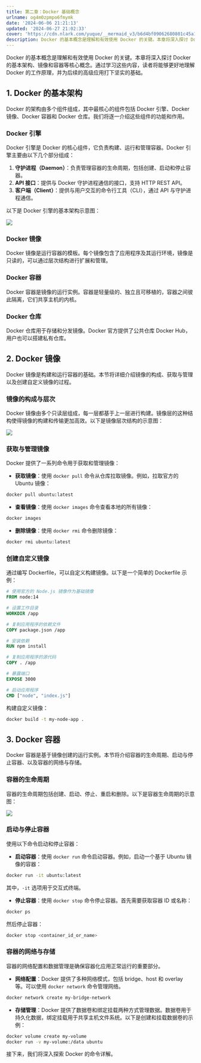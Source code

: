 ```yaml
---
title: 第二章：Docker 基础概念
urlname: og4m0zpmpo6fmymk
date: '2024-06-06 21:21:13'
updated: '2024-06-27 21:02:33'
cover: 'https://cdn.nlark.com/yuque/__mermaid_v3/b6d4bf09062680801c45a137f691c2c1.svg'
description: Docker 的基本概念是理解和有效使用 Docker 的关键。本章将深入探讨 Docker 的基本架构、镜像和容器等核心概念。通过学习这些内容，读者将能够更好地理解 Docker 的工作原理，并为后续的高级应用打下坚实的基础。1. Docker 的基本架构Docker 的架构由多个组件组成，...
---
```

Docker 的基本概念是理解和有效使用 Docker 的关键。本章将深入探讨 Docker 的基本架构、镜像和容器等核心概念。通过学习这些内容，读者将能够更好地理解 Docker 的工作原理，并为后续的高级应用打下坚实的基础。

## 1. Docker 的基本架构

Docker 的架构由多个组件组成，其中最核心的组件包括 Docker 引擎、Docker 镜像、Docker 容器和 Docker 仓库。我们将逐一介绍这些组件的功能和作用。

### Docker 引擎

Docker 引擎是 Docker 的核心组件，它负责构建、运行和管理容器。Docker 引擎主要由以下几个部分组成：

1. **守护进程（Daemon）**：负责管理容器的生命周期，包括创建、启动和停止容器。
2. **API 接口**：提供与 Docker 守护进程通信的接口，支持 HTTP REST API。
3. **客户端（Client）**：提供与用户交互的命令行工具（CLI），通过 API 与守护进程通信。

以下是 Docker 引擎的基本架构示意图：

![](https://oss1.aistar.cool/elog-offer-now/2d8edc000cb3c3d88205523cc2b5836a.svg)
### Docker 镜像

Docker 镜像是运行容器的模板。每个镜像包含了应用程序及其运行环境，镜像是只读的，可以通过层次结构进行扩展和管理。

### Docker 容器

Docker 容器是镜像的运行实例。容器是轻量级的、独立且可移植的，容器之间彼此隔离，它们共享主机的内核。

### Docker 仓库

Docker 仓库用于存储和分发镜像。Docker 官方提供了公共仓库 Docker Hub，用户也可以搭建私有仓库。

## 2. Docker 镜像

Docker 镜像是构建和运行容器的基础。本节将详细介绍镜像的构成、获取与管理以及创建自定义镜像的过程。

### 镜像的构成与层次

Docker 镜像由多个只读层组成，每一层都基于上一层进行构建。镜像层的这种结构使得镜像的构建和传输更加高效。以下是镜像层次结构的示意图：

![](https://oss1.aistar.cool/elog-offer-now/3c94272bb3a7584a9b99fe371839c131.svg)
### 获取与管理镜像

Docker 提供了一系列命令用于获取和管理镜像：

- **获取镜像**：使用 `docker pull` 命令从仓库拉取镜像。例如，拉取官方的 Ubuntu 镜像：
```bash
docker pull ubuntu:latest
```
 

- **查看镜像**：使用 `docker images` 命令查看本地的所有镜像：
```bash
docker images
```
 

- **删除镜像**：使用 `docker rmi` 命令删除镜像：
```bash
docker rmi ubuntu:latest
```
 

### 创建自定义镜像

通过编写 Dockerfile，可以自定义构建镜像。以下是一个简单的 Dockerfile 示例：

```dockerfile
# 使用官方的 Node.js 镜像作为基础镜像
FROM node:14

# 设置工作目录
WORKDIR /app

# 复制应用程序的依赖文件
COPY package.json /app

# 安装依赖
RUN npm install

# 复制应用程序的源代码
COPY . /app

# 暴露端口
EXPOSE 3000

# 启动应用程序
CMD ["node", "index.js"]
```

构建自定义镜像：

```bash
docker build -t my-node-app .
```

## 3. Docker 容器

Docker 容器是基于镜像创建的运行实例。本节将介绍容器的生命周期、启动与停止容器、以及容器的网络与存储。

### 容器的生命周期

容器的生命周期包括创建、启动、停止、重启和删除。以下是容器生命周期的示意图：

![](https://oss1.aistar.cool/elog-offer-now/65275171631641054ae226eb8d75d68e.svg)
### 启动与停止容器

使用以下命令启动和停止容器：

-  **启动容器**：使用 `docker run` 命令启动容器。例如，启动一个基于 Ubuntu 镜像的容器： 
```bash
docker run -it ubuntu:latest
```

其中，`-it` 选项用于交互式终端。 

-  **停止容器**：使用 `docker stop` 命令停止容器。首先需要获取容器 ID 或名称： 
```bash
docker ps
```

然后停止容器： 
```bash
docker stop <container_id_or_name>
```
 

### 容器的网络与存储

容器的网络配置和数据管理是确保容器化应用正常运行的重要部分。

-  **网络配置**：Docker 提供了多种网络模式，包括 bridge、host 和 overlay 等。可以使用 `docker network` 命令管理网络。 
```bash
docker network create my-bridge-network
```
 

-  **存储管理**：Docker 提供了数据卷和绑定挂载两种方式管理数据。数据卷用于持久化数据，绑定挂载用于共享主机文件系统。以下是创建和挂载数据卷的示例： 
```bash
docker volume create my-volume
docker run -v my-volume:/data ubuntu
```
 

接下来，我们将深入探索 Docker 的命令详解。

